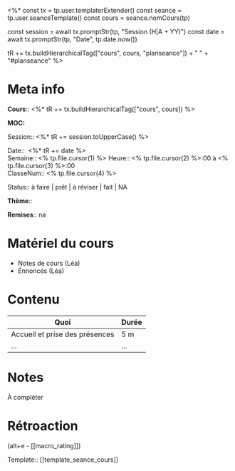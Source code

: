 <%*
const tx = tp.user.templaterExtender()
const seance = tp.user.seanceTemplate()
const cours = seance.nomCours(tp)

const session = await tx.promptStr(tp, "Session (H|A + YY)")
const date = await tx.promptStr(tp, "Date", tp.date.now())

tR += tx.buildHierarchicalTag(["cours", cours, "planseance"]) + " " + "#planseance"
%>
# Meta info

**Cours**:: <%* tR += tx.buildHierarchicalTag(["cours", cours]) %> 

**MOC:** 

Session:: <%* tR += session.toUpperCase() %>

Date::  <%* tR += date %>  
Semaine:: <% tp.file.cursor(1) %>
Heure:: <% tp.file.cursor(2) %>:00 à <% tp.file.cursor(3) %>:00  
ClasseNum:: <% tp.file.cursor(4) %>

Status:: <span class="chip not-ready">à faire</span> | <span class="chip ready">prêt</span> | <span class="chip to-review">à réviser</span> | <span class="chip done">fait</span> | <span class="chip na">NA</span>

**Thème**::

**Remises**:: <span class="chip na">na</span>

# Matériel du cours
* Notes de cours (Léa)
* Énnoncés (Léa)
# Contenu
| Quoi | Durée |
| ---- | ---- |
| Accueil et prise des présences | 5 m |
| ... | ... |
# Notes
À compléter

# Rétroaction
(alt+e - [[macro_rating]])

Template:: [[template_seance_cours]]